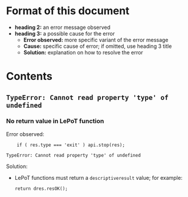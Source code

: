 # Format of this document

- **heading 2:** an error message observed
- **heading 3:** a possible cause for the error
  - **Error observed:** more specific variant of the error message
  - **Cause:** specific cause of error; if omitted, use heading 3 title
  - **Solution:** explanation on how to resolve the error

# Contents

## `TypeError: Cannot read property 'type' of undefined`

### No return value in LePoT function

Error observed:
```
    if ( res.type === 'exit' ) api.stop(res);

TypeError: Cannot read property 'type' of undefined
```

Solution:
- LePoT functions must return a `descriptiveresult` value; for example:
  ```
  return dres.resOK();
  ```
